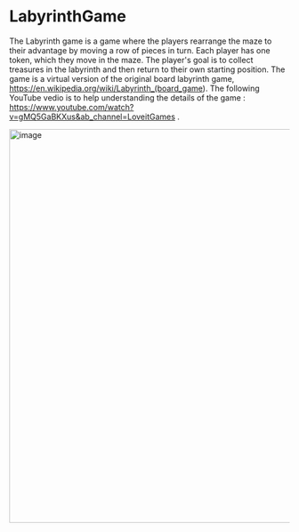 # LabyrinthGame

The Labyrinth game is a game where the players rearrange the maze to
their advantage by moving a row of pieces in turn. Each
player has one token, which they move in the maze. The
player's goal is to collect treasures in the labyrinth and then
return to their own starting position.
The game is a virtual version of the original board labyrinth game, <https://en.wikipedia.org/wiki/Labyrinth_(board_game>).
The following YouTube vedio is to help understanding the details of the game : <https://www.youtube.com/watch?v=gMQ5GaBKXus&ab_channel=LoveitGames> .

<img width="708" alt="image" src="https://user-images.githubusercontent.com/122574289/212446676-2b3188af-f895-4325-99f9-4d4aac29e4c6.png">
